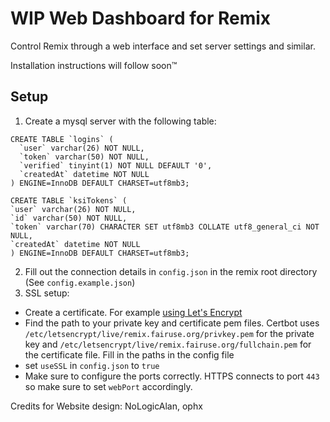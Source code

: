 # WIP Web Dashboard for Remix

Control Remix through a web interface and set server settings and similar.

Installation instructions will follow soon:tm:

## Setup

1. Create a mysql server with the following table:
  ```MySQL
  CREATE TABLE `logins` (
    `user` varchar(26) NOT NULL,
    `token` varchar(50) NOT NULL,
    `verified` tinyint(1) NOT NULL DEFAULT '0',
    `createdAt` datetime NOT NULL
  ) ENGINE=InnoDB DEFAULT CHARSET=utf8mb3;

  CREATE TABLE `ksiTokens` (
  `user` varchar(26) NOT NULL,
  `id` varchar(50) NOT NULL,
  `token` varchar(70) CHARACTER SET utf8mb3 COLLATE utf8_general_ci NOT NULL,
  `createdAt` datetime NOT NULL
) ENGINE=InnoDB DEFAULT CHARSET=utf8mb3;
  ```
2. Fill out the connection details in `config.json` in the remix root directory (See `config.example.json`)
3. SSL setup:
  - Create a certificate. For example [using Let's Encrypt](https://letsencrypt.org/de/getting-started/)
  - Find the path to your private key and certificate pem files. Certbot uses `/etc/letsencrypt/live/remix.fairuse.org/privkey.pem` for the private key and `/etc/letsencrypt/live/remix.fairuse.org/fullchain.pem` for the certificate file. Fill in the paths in the config file
  - set `useSSL` in `config.json` to `true`
  - Make sure to configure the ports correctly. HTTPS connects to port `443` so make sure to set `webPort` accordingly.

Credits for Website design: NoLogicAlan, ophx
